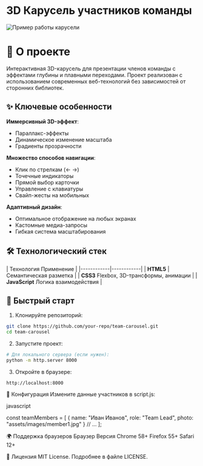 # 3D Карусель участников команды

![Пример работы карусели](image.png)

# 📌 О проекте

Интерактивная 3D-карусель для презентации членов команды с эффектами глубины и плавными переходами. Проект реализован с использованием современных веб-технологий без зависимостей от сторонних библиотек.

## ✨ Ключевые особенности

**Иммерсивный 3D-эффект**:
  - Параллакс-эффекты
  - Динамическое изменение масштаба
  - Градиенты прозрачности

**Множество способов навигации**:
  - Клик по стрелкам (← →)
  - Точечные индикаторы
  - Прямой выбор карточки
  - Управление с клавиатуры
  - Свайп-жесты на мобильных

**Адаптивный дизайн**:
  - Оптимальное отображение на любых экранах
  - Кастомные медиа-запросы
  - Гибкая система масштабирования

## 🛠 Технологический стек

| Технология Применение |
|------------|------------|
| **HTML5** | Семантическая разметка |
| **CSS3** Flexbox, 3D-трансформы, анимации |
| **JavaScript** Логика взаимодействия |

## 🚀 Быстрый старт

1. Клонируйте репозиторий:
```bash
git clone https://github.com/your-repo/team-carousel.git
cd team-carousel
```
2. Запустите проект:
```bash
# Для локального сервера (если нужен):
python -m http.server 8000
```

3. Откройте в браузере:
```text
http://localhost:8000
```


🔧 Конфигурация
Измените данные участников в script.js:

javascript

const teamMembers = [
  {
    name: "Иван Иванов",
    role: "Team Lead",
    photo: "assets/images/member1.jpg"
  }
  // ...
];


🌍 Поддержка браузеров
Браузер	Версия
Chrome	58+
Firefox	55+
Safari	12+

📜 Лицензия
MIT License. Подробнее в файле LICENSE.

